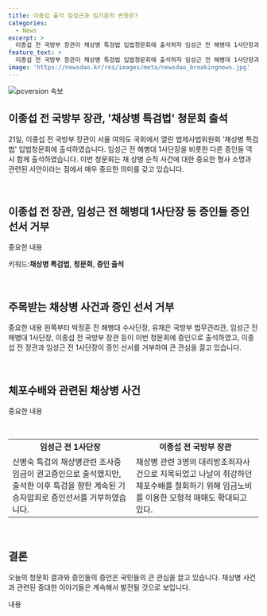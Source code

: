 ```yaml
---
title: 이종섭 출석 임성근과 임기훈의 반응은?
categories:
  - News
excerpt: >
  이종섭 전 국방부 장관이 채상병 특검법 입법청문회에 출석하자 임성근 전 해병대 1사단장과 함께 증인 선서를 거부하며 논란을 빚었다. 임기훈 전 대통령실 국방비서관도 자리에서 일어나며 관심을 끌었는데, 이에 대한 자세한 내용을 확인하고 싶다면 클릭하세요!
feature_text: >
  이종섭 전 국방부 장관이 채상병 특검법 입법청문회에 출석하자 임성근 전 해병대 1사단장과 함께 증인 선서를 거부하며 논란을 빚었다. 임기훈 전 대통령실 국방비서관도 자리에서 일어나며 관심을 끌었는데, 이에 대한 자세한 내용을 확인하고 싶다면 클릭하세요!
image: 'https://newsdao.kr/res/images/meta/newsdao_breakingnews.jpg'
---
```


<p><img src="https://newsdao.kr/res/images/meta/newsdao_breakingnews.jpg" alt="pcversion 속보" /></p>

<h2 data-ke-size="size26">이종섭 전 국방부 장관, '채상병 특검법' 청문회 출석</h2>

<p>21일, 이종섭 전 국방부 장관이 서울 여의도 국회에서 열린 법제사법위원회 '채상병 특검법' 입법청문회에 출석하였습니다. 임성근 전 해병대 1사단장을 비롯한 다른 증인들 역시 함께 출석하였습니다. 이번 청문회는 채 상병 순직 사건에 대한 중요한 형사 소명과 관련된 사안이라는 점에서 매우 중요한 의미를 갖고 있습니다.</p>

<p data-ke-size="size16">&nbsp;</p>

<h2 data-ke-size="size24">이종섭 전 장관, 임성근 전 해병대 1사단장 등 증인들 증인 선서 거부</h2>

<p>중요한 내용</p>

<p>키워드:<b>채상병 특검법</b>, <b>청문회</b>, <b>증인 출석</b></p>

<p data-ke-size="size16">&nbsp;</p>

<h2 data-ke-size="size24">주목받는 채상병 사건과 증인 선서 거부</h2>

<p>중요한 내용
 왼쪽부터 박정훈 전 해병대 수사단장, 유재은 국방부 법무관리관, 임성근 전 해병대 1사단장, 이종섭 전 국방부 장관 등이 이번 청문회에 증인으로 출석하였고, 이종섭 전 장관과 임성근 전 1사단장이 증인 선서를 거부하여 큰 관심을 끌고 있습니다.</p>

<p data-ke-size="size16">&nbsp;</p>

<h2 data-ke-size="size24">체포수배와 관련된 채상병 사건</h2>

<p>중요한 내용</p>

<p data-ke-size="size16">&nbsp;</p>

<table>
    <tbody>
        <tr>
            <td style="text-align: center; height: 17px;"><b>임성근 전 1사단장</b></td>
            <td style="text-align: center; height: 17px;"><b>이종섭 전 국방부 장관</b></td>
        </tr>
        <tr>
            <td style="text-align: left;">신병숙 특검의 채상병관련 조사중 임금이 권고증인으로 출석했지만, 출석한 이후 특검을 향한 계속된 기승자압죄로 증인선서를 거부하였습니다.</td>
            <td style="text-align: left;">채상병 관련 3명의 대리방조죄자사건으로 지목되었고 나날이 취강하던 체포수배를 철회하기 위해 임금노비를 이용한 모형적 매매도 확대되고 있다.</td>
        </tr>
    </tbody>
</table>

<p data-ke-size="size16">&nbsp;</p>

<h2 data-ke-size="size24">결론</h2>

<p>오늘의 청문회 결과와 증인들의 증언은 국민들의 큰 관심을 끌고 있습니다. 채상병 사건과 관련된 중대한 이야기들은 계속해서 발전될 것으로 보입니다.</p>

<p>내용</p>

<p data-ke-size="size16">&nbsp;</p>

